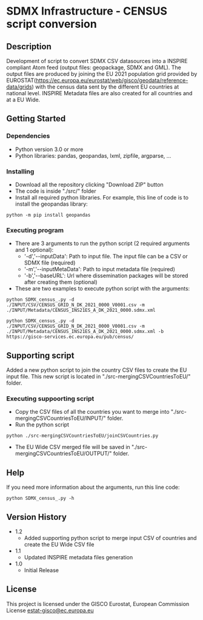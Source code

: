 # SDMX Infrastructure - CENSUS script conversion

## Description

Development of script to convert SDMX CSV datasources into a INSPIRE compliant Atom feed (output files: geopackage, SDMX and GML).
The output files are produced by joining the EU 2021 population grid provided by EUROSTAT(https://ec.europa.eu/eurostat/web/gisco/geodata/reference-data/grids) with the census data sent by the different EU countries at national level.
INSPIRE Metadata files are also created for all countries and at a EU Wide.

## Getting Started

### Dependencies

* Python version 3.0 or more
* Python libraries: pandas, geopandas, lxml, zipfile, argparse, ...

### Installing

* Download all the repository clicking "Download ZIP" button
* The code is inside "./src/" folder
* Install all required python libraries. For example, this line of code is to install the geopandas library:
```
python -m pip install geopandas
```

### Executing program

* There are 3 arguments to run the python script (2 required arguments and 1 optional):
    * '-d','--inputData': Path to input file. The input file can be a CSV or SDMX file (required)
    * '-m','--inputMetaData': Path to input metadata file (required)
    * '-b','--baseURL': Url where dissemination packages will be stored after creating them (optional)
* These are two examples to execute python script with the arguments:
```
python SDMX_census_.py -d ./INPUT/CSV/CENSUS_GRID_N_DK_2021_0000_V0001.csv -m ./INPUT/Metadata/CENSUS_INS21ES_A_DK_2021_0000.sdmx.xml
```
```
python SDMX_census_.py -d ./INPUT/CSV/CENSUS_GRID_N_DK_2021_0000_V0001.csv -m ./INPUT/Metadata/CENSUS_INS21ES_A_DK_2021_0000.sdmx.xml -b https://gisco-services.ec.europa.eu/pub/census/
```

## Supporting script

Added a new python script to join the country CSV files to create the EU input file. This new script is located in "./src-mergingCSVCountriesToEU/" folder.

### Executing suppoorting script

* Copy the CSV files of all the countries you want to merge into "./src-mergingCSVCountriesToEU/INPUT/" folder.
* Run the python script
```
python ./src-mergingCSVCountriesToEU/joinCSVCountries.py
```
* The EU Wide CSV merged file will be saved in "./src-mergingCSVCountriesToEU/OUTPUT/" folder.

## Help

If you need more information about the arguments, run this line code: 
```
python SDMX_census_.py -h
```

## Version History

* 1.2
    * Added supporting python script to merge input CSV of countries and create the EU Wide CSV file
* 1.1
    * Updated INSPIRE metadata files generation
* 1.0
    * Initial Release

## License

This project is licensed under the GISCO Eurostat, European Commission License [estat-gisco@ec.europa.eu](mailto:estat-gisco@ec.europa.eu)
